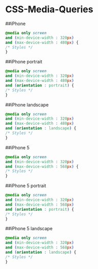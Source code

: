 CSS-Media-Queries
=================

##iPhone
```css
@media only screen 
and (min-device-width : 320px) 
and (max-device-width : 480px) {
/* Styles */
}
```

##iPhone portrait
```css
@media only screen 
and (min-device-width : 320px) 
and (max-device-width : 480px) 
and (orientation : portrait) {
/* Styles */
}
```

##iPhone landscape
```css
@media only screen 
and (min-device-width : 320px) 
and (max-device-width : 480px) 
and (orientation : landscape) {
/* Styles */
}
```

##iPhone 5
```css
@media only screen 
and (min-device-width : 320px) 
and (max-device-width : 568px) {
/* Styles */
}
```

##iPhone 5 portrait
```css
@media only screen 
and (min-device-width : 320px) 
and (max-device-width : 568px) 
and (orientation : portrait) {
/* Styles */
}
```

##iPhone 5 landscape
```css
@media only screen 
and (min-device-width : 320px) 
and (max-device-width : 568px) 
and (orientation : landscape) {
/* Styles */
}
```
